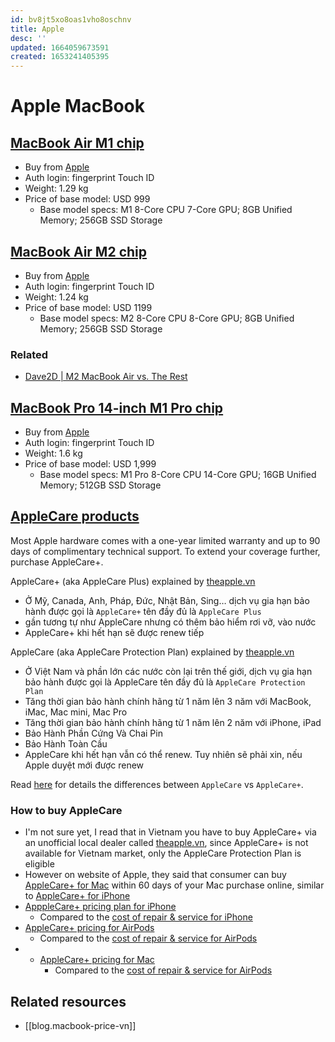 ```yaml
---
id: bv8jt5xo8oas1vho8oschnv
title: Apple
desc: ''
updated: 1664059673591
created: 1653241405395
---
```

# Apple MacBook

## [MacBook Air M1 chip](https://www.apple.com/macbook-air-m1/)

- Buy from [Apple](https://www.apple.com/shop/buy-mac/macbook-air/with-m1-chip)
- Auth login: fingerprint Touch ID
- Weight: 1.29 kg
- Price of base model: USD 999
    - Base model specs: M1 8-Core CPU 7-Core GPU; 8GB Unified Memory; 256GB SSD Storage

## [MacBook Air M2 chip](https://www.apple.com/macbook-air-m2/)

- Buy from [Apple](https://www.apple.com/shop/buy-mac/macbook-air/with-m2-chip)
- Auth login: fingerprint Touch ID
- Weight: 1.24 kg
- Price of base model: USD 1199
    - Base model specs: M2 8-Core CPU 8-Core GPU; 8GB Unified Memory; 256GB SSD Storage

### Related

- [Dave2D | M2 MacBook Air vs. The Rest](https://youtube.com/watch?v=YOSQIUGGdYE)

## [MacBook Pro 14-inch M1 Pro chip](https://www.apple.com/shop/buy-mac/macbook-pro/14-inch)

- Buy from [Apple](https://www.apple.com/shop/buy-mac/macbook-pro/14-inch)
- Auth login: fingerprint Touch ID
- Weight: 1.6 kg
- Price of base model: USD 1,999
    - Base model specs: M1 Pro 8-Core CPU 14-Core GPU; 16GB Unified Memory; 512GB SSD Storage

## [AppleCare products](https://www.apple.com/support/products/)

Most Apple hardware comes with a one-year limited warranty and up to 90 days of complimentary technical support. To extend your coverage further, purchase AppleCare+.

AppleCare+ (aka AppleCare Plus) explained by [theapple.vn](https://www.theapple.vn/applecare-plus-la-gi/)
- Ở Mỹ, Canada, Anh, Pháp, Đức, Nhật Bản, Sing… dịch vụ gia hạn bảo hành được gọi là `AppleCare+` tên đầy đủ là `AppleCare Plus`
- gần tương tự như AppleCare nhưng có thêm bảo hiểm rơi vỡ, vào nước
- AppleCare+ khi hết hạn sẽ được renew tiếp

AppleCare (aka AppleCare Protection Plan) explained by [theapple.vn](https://www.theapple.vn/applecare-la-gi/)
- Ở Việt Nam và phần lớn các nước còn lại trên thế giới, dịch vụ gia hạn bảo hành được gọi là AppleCare tên đầy đủ là `AppleCare Protection Plan`
- Tăng thời gian bảo hành chính hãng từ 1 năm lên 3 năm với MacBook, iMac, Mac mini, Mac Pro
- Tăng thời gian bảo hành chính hãng từ 1 năm lên 2 năm với iPhone, iPad
- Bảo Hành Phần Cứng Và Chai Pin
- Bảo Hành Toàn Cầu
- AppleCare khi hết hạn vẫn có thể renew. Tuy nhiên sẽ phải xin, nếu Apple duyệt mới được renew

Read [here](https://www.theapple.vn/phan-biet-applecare-protection-plan-voi-applecare/) for details the differences between `AppleCare` vs `AppleCare+`.

### How to buy AppleCare

- I'm not sure yet, I read that in Vietnam you have to buy AppleCare+ via an unofficial local dealer called [theapple.vn](https://www.theapple.vn/), since AppleCare+ is not available for Vietnam market, only the AppleCare Protection Plan is eligible
- However on website of Apple, they said that consumer can buy [AppleCare+ for Mac](https://www.apple.com/support/products/mac/) within 60 days of your Mac purchase online, similar to [AppleCare+ for iPhone](https://www.apple.com/support/products/iphone/)
- [ApppleCare+ pricing plan for iPhone](https://www.apple.com/support/products/iphone/)
    - Compared to the [cost of repair & service for iPhone](https://support.apple.com/iphone/repair)
- [AppleCare+ pricing for AirPods](https://www.apple.com/support/products/headphones/)
    - Compared to the [cost of repair & service for AirPods](https://support.apple.com/airpods/repair)
- - [AppleCare+ pricing for Mac](https://www.apple.com/support/products/mac/)
    - Compared to the [cost of repair & service for AirPods](https://support.apple.com/mac/repair)

## Related resources

- [[blog.macbook-price-vn]]